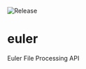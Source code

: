 ![Release](https://github.com/euler-io/euler/workflows/Release/badge.svg)

# euler
Euler File Processing API
